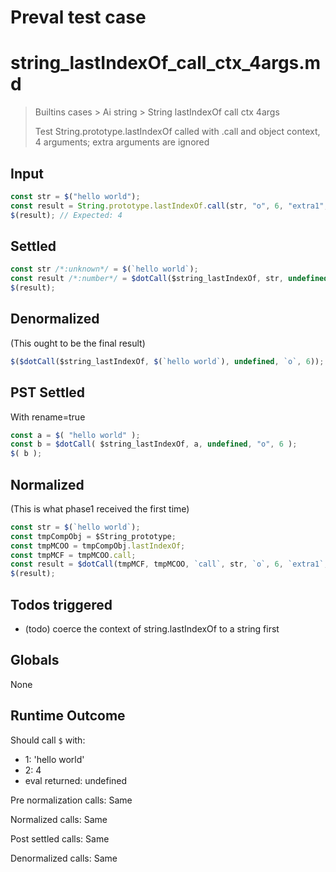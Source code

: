 # Preval test case

# string_lastIndexOf_call_ctx_4args.md

> Builtins cases > Ai string > String lastIndexOf call ctx 4args
>
> Test String.prototype.lastIndexOf called with .call and object context, 4 arguments; extra arguments are ignored

## Input

`````js filename=intro
const str = $("hello world");
const result = String.prototype.lastIndexOf.call(str, "o", 6, "extra1", "extra2");
$(result); // Expected: 4
`````


## Settled


`````js filename=intro
const str /*:unknown*/ = $(`hello world`);
const result /*:number*/ = $dotCall($string_lastIndexOf, str, undefined, `o`, 6);
$(result);
`````


## Denormalized
(This ought to be the final result)

`````js filename=intro
$($dotCall($string_lastIndexOf, $(`hello world`), undefined, `o`, 6));
`````


## PST Settled
With rename=true

`````js filename=intro
const a = $( "hello world" );
const b = $dotCall( $string_lastIndexOf, a, undefined, "o", 6 );
$( b );
`````


## Normalized
(This is what phase1 received the first time)

`````js filename=intro
const str = $(`hello world`);
const tmpCompObj = $String_prototype;
const tmpMCOO = tmpCompObj.lastIndexOf;
const tmpMCF = tmpMCOO.call;
const result = $dotCall(tmpMCF, tmpMCOO, `call`, str, `o`, 6, `extra1`, `extra2`);
$(result);
`````


## Todos triggered


- (todo) coerce the context of string.lastIndexOf to a string first


## Globals


None


## Runtime Outcome


Should call `$` with:
 - 1: 'hello world'
 - 2: 4
 - eval returned: undefined

Pre normalization calls: Same

Normalized calls: Same

Post settled calls: Same

Denormalized calls: Same
